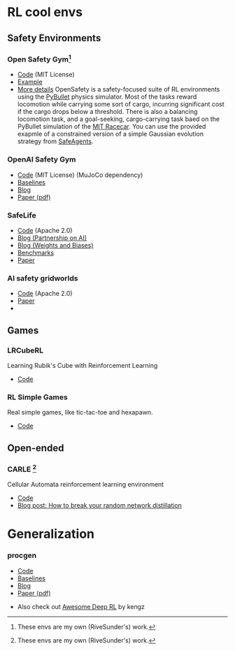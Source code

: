 # RL cool envs


## Safety Environments

### Open Safety Gym[^note1]
* [Code](https://github.com/riveSunder/OpenSafety) (MIT License)
* [Example](https://github.com/riveSunder/SafeAgents)
* [More details](pages/open_safety.md)
OpenSafety is a safety-focused suite of RL environments using the [PyBullet](https://pybullet.org/wordpress/) physics simulator. Most of the tasks reward locomotion while carrying some sort of cargo, incurring significant cost if the cargo drops below a threshold. There is also a balancing locomotion task, and a goal-seeking, cargo-carrying task baed on the PyBullet simulation of the [MIT Racecar](https://mit-racecar.github.io/). You can use the provided exapmle of a constrained version of a simple Gaussian evolution strategy from [SafeAgents](https://github.com/riveSunder/SafeAgents).

### OpenAI Safety Gym
* [Code](https://github.com/openai/safety-gym) (MIT License) (MuJoCo dependency)
* [Baselines](https://github.com/openai/safety-starter-agents)
* [Blog](https://openai.com/blog/safety-gym/)
* [Paper (pdf)](https://cdn.openai.com/safexp-short.pdf)


### SafeLife
* [Code](https://github.com/PartnershipOnAI/safelife) (Apache 2.0)
* [Blog (Partnership on AI)](https://www.partnershiponai.org/safelife/)
* [Blog (Weights and Biases)](https://wandb.ai/stacey/saferlife/reports/Measuring-Safety-in-Reinforcement-Learning--VmlldzoyNjk3MTM)
* [Benchmarks](https://wandb.ai/safelife/v1dot2/benchmark)
* [Paper](https://arxiv.org/abs/1912.01217)


### AI safety gridworlds
* [Code](https://github.com/deepmind/ai-safety-gridworlds) (Apache 2.0)
* [Paper](https://arxiv.org/abs/1711.09883)
* 

<!-- ### Safer RL
* [Code](https://github.com/RongRG/saferRL) (MIT License)
* [Docs]() 
This project is not yet ready to explore.
-->

## Games


### LRCubeRL
Learning Rubik's Cube with Reinforcement Learning
* [Code](https://github.com/riveSunder/lrcuberl)

### RL Simple Games
Real simple games, like tic-tac-toe and hexapawn.
* [Code](https://github.com/riveSunder/rl-simple-games)

## Open-ended

### CARLE [^note1]
Cellular Automata reinforcement learning environment
* [Code](https://github.com/rivesunder/carle)
* [Blog post: How to break your random network distillation](https://rivesunder.gitlab.io/rl/2019/08/24/breaking_rnd.html)

# Generalization

### procgen
* [Code](https://github.com/openai/procgen)
* [Baselines](https://github.com/openai/train-procgen)
* [Blog](https://openai.com/blog/procgen-benchmark/)
* [Paper (pdf)](https://cdn.openai.com/procgen.pdf)

[^note1]: These envs are my own (RiveSunder's) work.

* Also check out [Awesome Deep RL](https://github.com/kengz/awesome-deep-rl) by kengz
